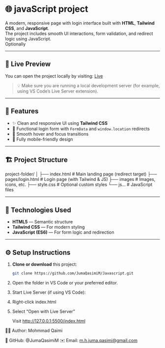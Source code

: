# 🌐 javaScript project 

A modern, responsive page with login interface built with **HTML**, **Tailwind CSS**, and **JavaScript**.  
The project includes smooth UI interactions, form validation, and redirect logic using JavaScript.  
Optionally

---

## 🚀 Live Preview

You can open the project locally by visiting:
[Live](https://jumaqasimim.github.io/Javascript/)

> 💡 Make sure you are running a local development server (for example, using VS Code’s Live Server extension).

---

## 🧩 Features

- ✨ Clean and responsive UI using **Tailwind CSS**
- 🔐 Functional login form with `FormData` and `window.location` redirects
- 🎨 Smooth hover and focus transitions
- 📱 Fully mobile-friendly design

---

## 🏗️ Project Structure

project-folder/
│
├── index.html # Main landing page (redirect target)
├── pages/login.html # Login page (with Tailwind & JS)
├── images # Images, icons, etc.
├── style.css # Optional custom styles
└── js... # JavaScript files

---

## 🧠 Technologies Used

- **HTML5** — Semantic structure
- **Tailwind CSS** — For modern styling
- **JavaScript (ES6)** — For form logic and redirection

---

## ⚙️ Setup Instructions

1. **Clone or download** this project:
   ```bash
   git clone https://github.com/JumaQasimiM/Javascript.git
   ```
2. Open the folder in VS Code or your preferred editor.

3. Start Live Server (if using VS Code):

4. Right-click index.html

5. Select “Open with Live Server”

   Visit http://127.0.0.1:5500/index.html

🧑‍💻 Author: Mohmmad Qaimi

💼 GitHub: @JumaQasimiM
✉️ Email: m.h.juma.qasimi@gmail.com

<!--

### this Project is just for lernen JavaScript and CSS

> project pages
>
> 1.  Home :
>     show crypto currency in table and show in chart using `chart.js`
> 2.  Weather :
>     fetch data form `Openweather` API
>     for use you have to add your own API KEY
> 3.  Product:
>     Show products and fetch form Api
>     this is resposive for Mobile and computer

## free photos link

1.  https://undraw.co/illustrations
2.  https://storyset.com/

## Object-Oriented Programming

Object-Oriented Programming is a programming style based on classes and objects. These group data (properties) and methods (actions) inside a box.

## There are 4 main principles in OOP, and they are:

### 1.Abstraction

    JavaScript abstraction refers to the concept of hiding complex implementation details
    and showing only the essential features or functionalities of an object or module to the user
    also it is the fundamental concept in object-oriented programming.

### 2.Encapsulation

### 3.Inheritance

### 4.Polymorphism

javascript and react js:

> react component
>
> 1. Class component
> 2. Fanctional component

## In this Project only use I Javascript

OOP was developed to make code more flexible and easier to maintain.

### class have not Hoisting

## Function

Functions are one of the fundamental building blocks in JavaScript.

## Function declarations

A function definition (also called a function declaration, or function statement) consists of the function keyword, followed by:

    The name of the function.
    A list of parameters to the function, enclosed in parentheses and separated by commas.
    The JavaScript statements that define the function, enclosed in curly braces, { /* … */ }.

## JavaScript

JavaScript is prototype-based procedural language, which means it supports both functional and object-oriented programming.

> github readme.md link: https://docs.github.com/en/get-started/writing-on-github/getting-started-with-writing-and-formatting-on-github/basic-writing-and-formatting-syntax

## JavaScript Page

1. Products

   > get data from api useing fetch api

   > for styling use only css

2.

## Live Demo

[Live Demo](https://jumaqasimim.github.io/Javascript/) -->



